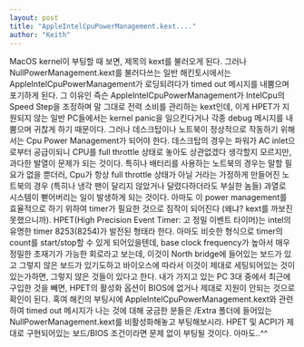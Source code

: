 ```yaml
---
layout: post
title: "AppleIntelCpuPowerManagement.kext...."
author: "Keith"
---
```


MacOS kernel이 부팅할 때 보면, 제목의 kext를 불러오게 된다. 그러나 NullPowerManagement.kext를 불러다쓰는 일반 해킨토시에서는 AppleIntelCpuPowerManagement가 로딩되려다가 timed out 메시지를 내뿜으며 포기하게 된다.
그 이유인 즉슨 AppleIntelCpuPowerManagement가 IntelCpu의 Speed Step을 조정하며 말 그대로 전력 소비를 관리하는 kext인데, 이게 HPET가 지원되지 않는 일반 PC들에서는 kernel panic을 일으킨다거나 각종 debug 메시지를 내뿜으며 귀찮게 하기 때문이다. 그러나 데스크탑이나 노트북이 정상적으로 작동하기 위해서는 Cpu Power Management가 되어야 한다. 데스크탑의 경우는 파워가 AC inlet으로부터 공급이되니 CPU를 full throttle 상태로 놓아도 상관없겠다 생각할지 모르지만, 과다한 발열이 문제가 되는 것이다. 특히나 배터리를 사용하는 노트북의 경우는 말할 필요가 없을 뿐더러, Cpu가 항상 full throttle 상태가 아닐 거라는 가정하게 만들어진 노트북의 경우 (특히나 냉각 팬이 달리지 않았거나 달렸다하더라도 부실한 놈들) 과열로 시스템이 뻗어버리는 일이 발생하게 되는 것이다.
아마도 이 power management를 효율적으로 하기 위하여 timer가 필요한 것으로 짐작이 되어진다 (왜냐? kext를 까보진 못했으니까). HPET(High Precision Event Timer: 고 정밀 이벤트 타이머)는 intel의 유명한 timer 8253(8254)가 발전된 형태라 한다. 아마도 비슷한 형식으로 timer의 count를 start/stop할 수 있게 되어있을텐데, base clock frequency가 높아서 매우 정밀한 초재기가 가능한 회로라고 보는데, 이것이 North bridge에 들어있는 보드가 있고 그렇지 않은 보드가 있기도하고 바이오스에 따라서 이것이 제대로 세팅되어있는 것이 있는가하면, 그렇지 않은 것들이 있다고 한다.
내가 가지고 있는 PC 3대 중에서 최근에 구입한 것을 빼면, HPET의 활성화 옵션이 BIOS에 없거나 제대로 지원이 안되는 것으로 확인이 된다.
혹여 해킨의 부팅시에 AppleIntelCpuPowerManagement.kext와 관련하여 timed out 메시지가 나는 것에 대해 궁금한 분들은 /Extra 폴더에 들어있는 NullPowerManagement.kext를 비활성화해놓고 부팅해보시라. HPET 및 ACPI가 제대로 구현되어있는 보드/BIOS 조건이라면 문제 없이 부팅될 것이다. 아마도..^^

